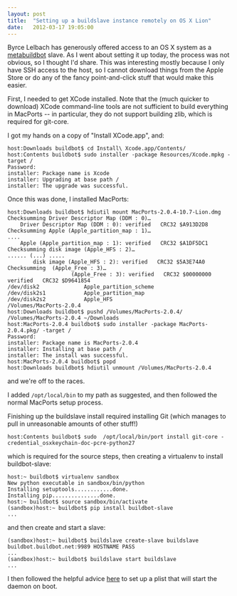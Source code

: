 ```yaml
---
layout: post
title:  "Setting up a buildslave instance remotely on OS X Lion"
date:   2012-03-17 19:05:00
---
```



Byrce Lelbach has generously offered access to an OS X system as a [metabuildbot](http://buildbot.net/metabuildbot)
 slave.  As I went about setting it up today, the process was not
obvious, so I thought I'd share.  This was interesting mostly because I
only have SSH access to the host, so I cannot download things from the
Apple Store or do any of the fancy point-and-click stuff that would make
 this easier.

First,
 I needed to get XCode installed.  Note that the (much quicker to
download) XCode command-line tools are not sufficient to build
everything in MacPorts -- in particular, they do not support building
zlib, which is required for git-core.

I got my hands on a copy of "Install XCode.app", and:

    host:Downloads buildbot$ cd Install\ Xcode.app/Contents/
    host:Contents buildbot$ sudo installer -package Resources/Xcode.mpkg -target /
    Password:
    installer: Package name is Xcode
    installer: Upgrading at base path /
    installer: The upgrade was successful.

Once this was done, I installed MacPorts:

    host:Downloads buildbot$ hdiutil mount MacPorts-2.0.4-10.7-Lion.dmg
    Checksumming Driver Descriptor Map (DDM : 0)…
        Driver Descriptor Map (DDM : 0): verified   CRC32 $A913D2D8
    Checksumming Apple (Apple_partition_map : 1)…
    ....
        Apple (Apple_partition_map : 1): verified   CRC32 $A1DF5DC1
    Checksumming disk image (Apple_HFS : 2)…
    ...... (...) .....
            disk image (Apple_HFS : 2): verified   CRC32 $5A3E74A0
    Checksumming  (Apple_Free : 3)…
                        (Apple_Free : 3): verified   CRC32 $00000000
    verified   CRC32 $D9641854
    /dev/disk2              Apple_partition_scheme
    /dev/disk2s1            Apple_partition_map
    /dev/disk2s2            Apple_HFS                       /Volumes/MacPorts-2.0.4
    host:Downloads buildbot$ pushd /Volumes/MacPorts-2.0.4/
    /Volumes/MacPorts-2.0.4 ~/Downloads
    host:MacPorts-2.0.4 buildbot$ sudo installer -package MacPorts-2.0.4.pkg/ -target /
    Password:
    installer: Package name is MacPorts-2.0.4
    installer: Installing at base path /
    installer: The install was successful.
    host:MacPorts-2.0.4 buildbot$ popd
    host:Downloads buildbot$ hdiutil unmount /Volumes/MacPorts-2.0.4

and we're off to the races.

I added `/opt/local/bin` to my path as suggested, and then followed the normal MacPorts setup process.

Finishing up the buildslave install required installing Git (which manages to pull in unreasonable amounts of other stuff!)

    host:Contents buildbot$ sudo  /opt/local/bin/port install git-core -credential_osxkeychain-doc-pcre-python27

which is required for the source steps, then creating a virtualenv to install buildbot-slave:

    host:~ buildbot$ virtualenv sandbox
    New python executable in sandbox/bin/python
    Installing setuptools............done.
    Installing pip...............done.
    host:~ buildbot$ source sandbox/bin/activate
    (sandbox)host:~ buildbot$ pip install buildbot-slave
    ...

and then create and start a slave:

    (sandbox)host:~ buildbot$ buildslave create-slave buildslave buildbot.buildbot.net:9989 HOSTNAME PASS
    ...
    (sandbox)host:~ buildbot$ buildslave start buildslave
    ...

I then followed the helpful advice [here](http://kb.askmonty.org/en/buildbot-setup-buildbot-setup-for-macosx) to set up a plist that will start the daemon on boot.

